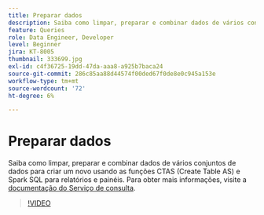 ```yaml
---
title: Preparar dados
description: Saiba como limpar, preparar e combinar dados de vários conjuntos de dados para criar um novo usando as funções CTAS (Create Table AS) e Spark SQL para relatórios e painéis.
feature: Queries
role: Data Engineer, Developer
level: Beginner
jira: KT-8005
thumbnail: 333699.jpg
exl-id: c4f36725-19dd-47da-aaa8-a925b7baca24
source-git-commit: 286c85aa88d44574f00ded67f0de8e0c945a153e
workflow-type: tm+mt
source-wordcount: '72'
ht-degree: 6%

---
```


# Preparar dados

Saiba como limpar, preparar e combinar dados de vários conjuntos de dados para criar um novo usando as funções CTAS (Create Table AS) e Spark SQL para relatórios e painéis. Para obter mais informações, visite a [documentação do Serviço de consulta](https://experienceleague.adobe.com/docs/experience-platform/query/home.html?lang=pt-BR).

>[!VIDEO](https://video.tv.adobe.com/v/333699?learn=on&enablevpops)
